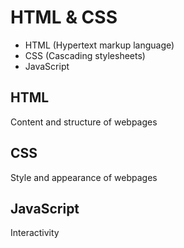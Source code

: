 # HTML & CSS

- HTML (Hypertext markup language)
- CSS (Cascading stylesheets)
- JavaScript

## HTML

Content and structure of webpages

## CSS

Style and appearance of webpages

## JavaScript

Interactivity